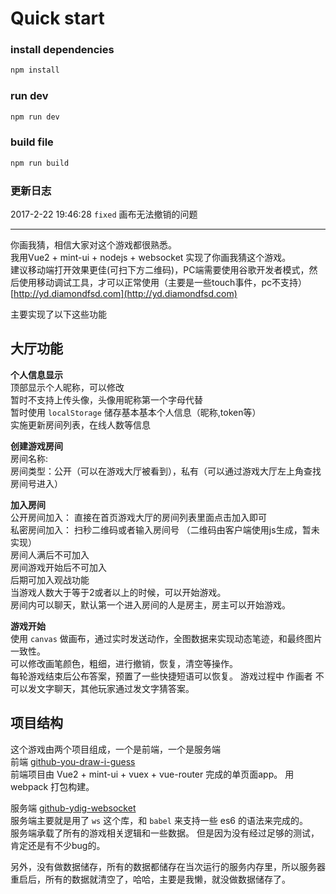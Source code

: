 # Quick start
### install dependencies
```bash
npm install
```

### run dev
```bash
npm run dev
```

### build file
```bash
npm run build
```

### 更新日志
2017-2-22 19:46:28 `fixed` 画布无法撤销的问题

---

你画我猜，相信大家对这个游戏都很熟悉。   
我用Vue2 + mint-ui + nodejs + websocket 实现了你画我猜这个游戏。   
建议移动端打开效果更佳(可扫下方二维码)，PC端需要使用谷歌开发者模式，然后使用移动调试工具，才可以正常使用（主要是一些touch事件，pc不支持）   
[http://yd.diamondfsd.com](http://yd.diamondfsd.com)    

主要实现了以下这些功能   

## 大厅功能
**个人信息显示**   
顶部显示个人昵称，可以修改   
暂时不支持上传头像，头像用昵称第一个字母代替    
暂时使用 `localStorage` 储存基本基本个人信息（昵称,token等）   
实施更新房间列表，在线人数等信息            

**创建游戏房间**         
房间名称:        
房间类型：公开（可以在游戏大厅被看到），私有（可以通过游戏大厅左上角查找房间号进入）   

**加入房间**    
公开房间加入： 直接在首页游戏大厅的房间列表里面点击加入即可      
私密房间加入： 扫秒二维码或者输入房间号 （二维码由客户端使用js生成，暂未实现）      
房间人满后不可加入      
房间游戏开始后不可加入      
后期可加入观战功能      
当游戏人数大于等于2或者以上的时候，可以开始游戏。  
房间内可以聊天，默认第一个进入房间的人是房主，房主可以开始游戏。    

**游戏开始**   
使用 `canvas` 做画布，通过实时发送动作，全图数据来实现动态笔迹，和最终图片一致性。   
可以修改画笔颜色，粗细，进行撤销，恢复，清空等操作。   
每轮游戏结束后公布答案，预置了一些快捷短语可以恢复。 游戏过程中 作画者 不可以发文字聊天，其他玩家通过发文字猜答案。   


## 项目结构   
这个游戏由两个项目组成，一个是前端，一个是服务端        
前端 [github-you-draw-i-guess](https://github.com/k55k32/you-draw-i-guess)     
前端项目由  Vue2 + mint-ui + vuex + vue-router 完成的单页面app。  用 webpack 打包构建。      

服务端 [github-ydig-websocket](https://github.com/k55k32/ydig-websocket)       
服务端主要就是用了 `ws` 这个库，和 `babel` 来支持一些 es6 的语法来完成的。   
服务端承载了所有的游戏相关逻辑和一些数据。 但是因为没有经过足够的测试，肯定还是有不少bug的。   

另外，没有做数据储存，所有的数据都储存在当次运行的服务内存里，所以服务器重启后，所有的数据就清空了，哈哈，主要是我懒，就没做数据储存了。   
